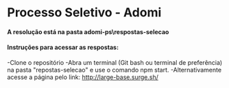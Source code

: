 # Processo Seletivo - Adomi 

#### A resolução está na pasta adomi-ps\respostas-selecao

#### Instruções para acessar as respostas:
-Clone o repositório 
-Abra um terminal (Git bash ou terminal de preferência) na pasta "repostas-selecao" e use o comando npm start.
-Alternativamente acesse a página pelo link: http://large-base.surge.sh/

